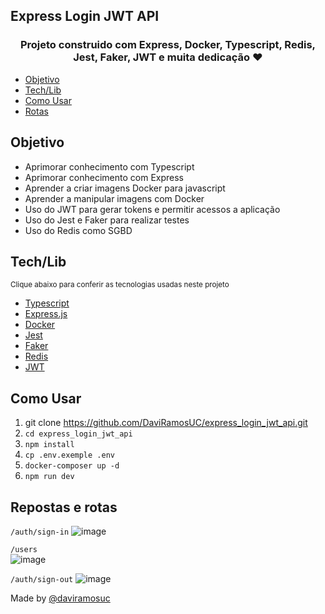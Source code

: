 ## Express Login JWT API 

<h3 align="center">
    Projeto construido com Express, Docker, Typescript, Redis, Jest, Faker, JWT e muita dedicação ❤
</h3>

<!--ts-->
* [Objetivo](#objetivo)
* [Tech/Lib](#tech)
* [Como Usar](#como)
* [Rotas](#rotas)
<!--te-->

<a id="objetivo"></a>
## Objetivo
* Aprimorar conhecimento com Typescript
* Aprimorar conhecimento com Express
* Aprender a criar imagens Docker para javascript 
* Aprender a manipular imagens com Docker
* Uso do JWT para gerar tokens e permitir acessos a aplicação
* Uso do Jest e Faker para realizar testes
* Uso do Redis como SGBD

<a id="tech"></a>
## Tech/Lib
<small>Clique abaixo para conferir as tecnologias usadas neste projeto</small>
* <a href="https://www.typescriptlang.org/">Typescript</a>
* <a href="https://expressjs.com/pt-br/">Express.js</a>
* <a href="https://www.docker.com/">Docker</a>
* <a href="https://jestjs.io/pt-BR/">Jest</a>
* <a href="https://fakerjs.dev/">Faker</a>
* <a href="https://redis.io/">Redis</a>
* <a href="https://jwt.io/">JWT</a>

<a id="como"></a>
## Como Usar

1. git clone https://github.com/DaviRamosUC/express_login_jwt_api.git
2. ```cd express_login_jwt_api```
3. ```npm install```
4. ```cp .env.exemple .env```
5. ```docker-composer up -d```
6. ```npm run dev```


<a id="rotas"></a>
## Repostas e rotas

```/auth/sign-in```
![image](https://github.com/DaviRamosUC/express_login_jwt_api/assets/73002604/29eec364-c69f-4a92-82fe-175b76b51262)

```/users```<br>
![image](https://github.com/DaviRamosUC/express_login_jwt_api/assets/73002604/ffca292a-fa18-408b-b8f2-03fa30c63c0e)


```/auth/sign-out```
![image](https://github.com/DaviRamosUC/express_login_jwt_api/assets/73002604/8589fa9a-6e66-48c8-b711-e475f0d8a137)


Made by <a href="https://github.com/DaviRamosUC">@daviramosuc<a>
